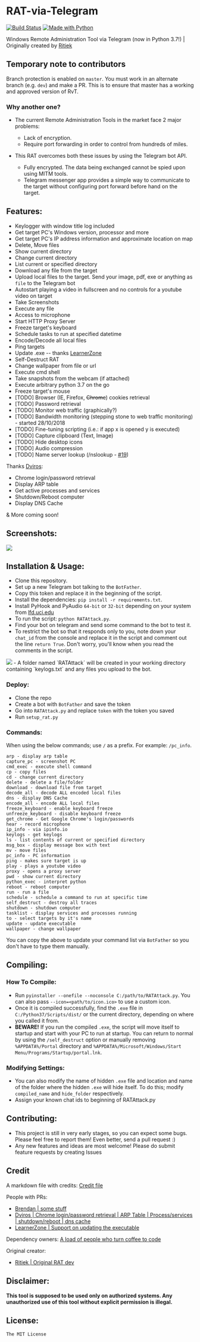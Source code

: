 # RAT-via-Telegram
[![Build Status](https://travis-ci.org/mvrozanti/RAT-via-Telegram.svg?branch=master)](https://travis-ci.org/mvrozanti/RAT-via-Telegram)
[![Made with Python](https://img.shields.io/badge/Made%20with-Python-3572A5.svg)](https://travis-ci.org/mvrozanti/RAT-via-Telegram)

Windows Remote Administration Tool via Telegram (now in Python 3.7!) | Originally created by <a href="http://github.com/Ritiek">Ritiek</a>

## Temporary note to contributors

Branch protection is enabled on `master`. You must work in an alternate branch (e.g. `dev`) and make a PR. This is to ensure that master has a working and approved version of RvT.

### Why another one?

- The current Remote Administration Tools in the market face 2 major problems:

    - Lack of encryption.
    - Require port forwarding in order to control from hundreds of miles.

- This RAT overcomes both these issues by using the Telegram bot API.

    - Fully encrypted. The data being exchanged cannot be spied upon using MITM tools.
    - Telegram messenger app provides a simple way to communicate to the target without configuring port forward before hand on the target.

## Features:

- Keylogger with window title log included
- Get target PC's Windows version, processor and more
- Get target PC's IP address information and approximate location on map
- Delete, Move files
- Show current directory
- Change current directory
- List current or specified directory
- Download any file from the target
- Upload local files to the target. Send your image, pdf, exe or anything as `file` to the Telegram bot
- Autostart playing a video in fullscreen and no controls for a youtube video on target
- Take Screenshots
- Execute any file
- Access to microphone
- Start HTTP Proxy Server
- Freeze target's keyboard
- Schedule tasks to run at specified datetime
- Encode/Decode all local files
- Ping targets
- Update .exe -- thanks <a href="http://github.com/LearnerZone">LearnerZone</a>
- Self-Destruct RAT
- Change wallpaper from file or url
- Execute cmd shell
- Take snapshots from the webcam (if attached)
- Execute arbitrary python 3.7 on the go
- Freeze target's mouse
- [TODO] Browser (IE, Firefox, ~~Chrome~~) cookies retrieval
- [TODO] Password retrieval
- [TODO] Monitor web traffic (graphically?)
- [TODO] Bandwidth monitoring (stepping stone to web traffic monitoring) - started 28/10/2018
- [TODO] Fine-tuning scripting (i.e.: if app x is opened y is executed)
- [TODO] Capture clipboard (Text, Image)
- [TODO] Hide desktop icons
- [TODO] Audio compression
- [TODO] Name server lookup (/nslookup - <a href="https://github.com/mvrozanti/RAT-via-Telegram/issues/19">#19</a>)

 Thanks <a href="http://github.com/Dviros">Dviros</a>:
- Chrome login/password retrieval
- Display ARP table
- Get active processes and services
- Shutdown/Reboot computer
- Display DNS Cache


& More coming soon!

## Screenshots:

<img src="http://i.imgur.com/I5nzrbz.jpg"/>

## Installation & Usage:

- Clone this repository.
- Set up a new Telegram bot talking to the `BotFather`.
- Copy this token and replace it in the beginning of the script.
- Install the dependencies: `pip install -r requirements.txt`.
- Install PyHook and PyAudio `64-bit` or `32-bit` depending on your system from [lfd.uci.edu](https://www.lfd.uci.edu/~gohlke/pythonlibs/)
- To run the script: `python RATAttack.py`.
- Find your bot on telegram and send some command to the bot to test it.
- To restrict the bot so that it responds only to you, note down your `chat_id` from the console and replace it in the script and comment out the line `return True`. Don't worry, you'll know when you read the comments in the script.
<img src="http://i.imgur.com/XKARtrp.png">
- A folder named `RATAttack` will be created in your working directory containing `keylogs.txt` and any files you upload to the bot.

### Deploy:

- Clone the repo
- Create a bot with `BotFather` and save the token
- Go into `RATAttack.py` and replace `token` with the token you saved
- Run `setup_rat.py`

### Commands:

When using the below commands; use `/` as a prefix. For example: `/pc_info`.

```
arp - display arp table
capture_pc - screenshot PC
cmd_exec - execute shell command
cp - copy files
cd - change current directory
delete - delete a file/folder
download - download file from target
decode_all - decode ALL encoded local files
dns - display DNS Cache
encode_all - encode ALL local files
freeze_keyboard - enable keyboard freeze
unfreeze_keyboard - disable keyboard freeze
get_chrome - Get Google Chrome's login/passwords
hear - record microphone
ip_info - via ipinfo.io
keylogs - get keylogs
ls - list contents of current or specified directory
msg_box - display message box with text
mv - move files
pc_info - PC information
ping - makes sure target is up
play - plays a youtube video
proxy - opens a proxy server
pwd - show current directory
python_exec - interpret python
reboot - reboot computer
run - run a file
schedule - schedule a command to run at specific time
self_destruct - destroy all traces
shutdown - shutdown computer
tasklist - display services and processes running
to - select targets by it's name
update - update executable
wallpaper - change wallpaper
```

You can copy the above to update your command list via `BotFather` so you don't have to type them manually.

## Compiling:

### How To Compile:
- Run `pyinstaller --onefile --noconsole C:/path/to/RATAttack.py`. You can also pass `--icon=<path/to/icon.ico>` to use a custom icon.
- Once it is compiled successfully, find the `.exe` file in `C:/Python37/Scripts/dist/` or the current directory, depending on where you called it from.
- **BEWARE!** If you run the compiled `.exe`, the script will move itself to startup and start with your PC to run at startup. You can return to normal by using the `/self_destruct` option or manually removing `%APPDATA%/Portal` directory and `%APPDATA%/Microsoft/Windows/Start Menu/Programs/Startup/portal.lnk`.

### Modifying Settings:

- You can also modify the name of hidden `.exe` file and location and name of the folder where the hidden `.exe` will hide itself. To do this; modify `compiled_name` and `hide_folder` respectively.
- Assign your known chat ids to beginning of RATAttack.py

## Contributing:

- This project is still in very early stages, so you can expect some bugs. Please feel free to report them! Even better, send a pull request :)
- Any new features and ideas are most welcome! Please do submit feature requests by creating Issues

## Credit
A markdown file with credits:
 <a href="https://github.com/mvrozanti/RAT-via-Telegram/blob/master/CREDIT.md">Credit file</a>

People with PRs:
 - <a href="https://gituhb.com/dudeisbrendan03">Brendan | some stuff</a>
 - <a href="http://github.com/Dviros">Dviros | Chrome login/password retrieval | ARP Table | Process/services | shutdown/reboot | dns cache</a>
 - <a href="http://github.com/LearnerZone">LearnerZone | Support on updating the executable</a>

Dependency owners:
 <a href="https://github.com/mvrozanti/RAT-via-Telegram/network/dependencies">A load of people who turn coffee to code</a>

Original creator:
 - <a href="http://github.com/Ritiek">Ritiek | Original RAT dev</a>

## Disclaimer:

**This tool is supposed to be used only on authorized systems. Any unauthorized use of this tool without explicit permission is illegal.**

## License:

`The MIT License`
